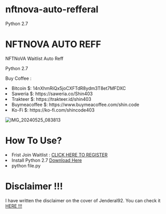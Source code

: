 # nftnova-auto-refferal

Python 2.7

# NFTNOVA AUTO REFF

<p>NFTNoVA Waitlist Auto Reff</p>

  Python 2.7

Buy Coffee :
<li>Bitcoin $: 14nXhmRiQx5joCXFTdR8ydm3T8et7MFDXC</li>
<li>Saweria $: https://saweria.co/Shin403</li>
<li>Trakteer $: https://trakteer.id/shin403</li>
<li>Buymeacoffee $: https://www.buymeacoffee.com/shin.code</li>
<li>Ko-Fi $: https://ko-fi.com/shincode403</li>

![IMG_20240525_083813](https://github.com/Jenderal92/nftnofa-auto-refferal/assets/59664965/9cbe8f06-4023-4977-9f6f-9c63d623d118)


# How To Use?
<li>Frist Join Waitlist : <a href="https://nftnova.net/airdrop/?ref=582c48">CLICK HERE TO REGISTER</a></li>
<li>Install Python 2.7 <a href="https://www.python.org/ftp/python/2.7.17/python-2.7.17.amd64.msi"> Download Here</a></li>
<li>python file.py</li>

# Disclaimer !!!

<p>I have written the disclaimer on the cover of Jenderal92. You can check it <a href="https://github.com/Jenderal92">HERE !!!</a></p>
